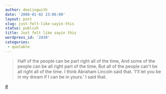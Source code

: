 ```yaml
---
author: dealingwith
date: '2008-01-02 23:06:00'
layout: post
slug: just-felt-like-sayin-this
status: publish
title: Just felt like sayin this
wordpress_id: '2430'
categories:
 - quotable
---
```


> Half of the people can be part right all of the time, And some of the people
can be all right part of the time, But all of the people can't be all right
all of the time. I think Abraham Lincoln said that. 'I'll let you be in my
dream if I can be in yours.' I said that.

[#][1]

   [1]: http://www.songmeanings.net/lyric.php?lid=1103


